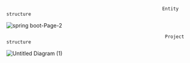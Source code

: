                                                              Entity structure 



![spring boot-Page-2](https://user-images.githubusercontent.com/116736363/236347386-e941d167-7a5a-4a6d-b615-90b2046eec23.jpg)



                                                              Project structure
                                                              

![Untitled Diagram (1)](https://user-images.githubusercontent.com/116736363/236347467-11b8ace9-46b1-4a4a-8824-b20af13d26be.jpg)
